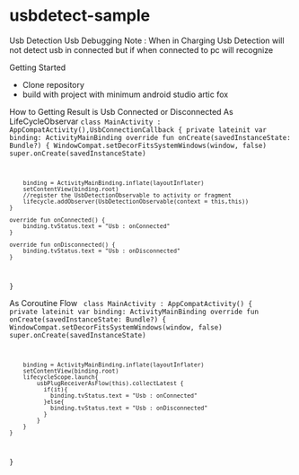 # usbdetect-sample
Usb Detection Usb Debugging
Note :  When in Charging Usb Detection will not detect usb in connected but if when connected to pc will recognize 


Getting Started 
- Clone repository 
- build with project with minimum android studio artic fox 


How to Getting Result is Usb Connected or Disconnected 
As LifeCycleObservar 
 <code>class MainActivity : AppCompatActivity(),UsbConnectionCallback {
    private lateinit var binding: ActivityMainBinding
    override fun onCreate(savedInstanceState: Bundle?) {
        WindowCompat.setDecorFitsSystemWindows(window, false)
        super.onCreate(savedInstanceState)

        binding = ActivityMainBinding.inflate(layoutInflater)
        setContentView(binding.root)
        //register the UsbDetectionObservable to activity or fragment 
        lifecycle.addObserver(UsbDetectionObservable(context = this,this))
    }

    override fun onConnected() {
        binding.tvStatus.text = "Usb : onConnected"
    }

    override fun onDisconnected() {
        binding.tvStatus.text = "Usb : onDisconnected"
    }

}</code>

As Coroutine Flow
<code> class MainActivity : AppCompatActivity() {
    private lateinit var binding: ActivityMainBinding
    override fun onCreate(savedInstanceState: Bundle?) {
        WindowCompat.setDecorFitsSystemWindows(window, false)
        super.onCreate(savedInstanceState)

        binding = ActivityMainBinding.inflate(layoutInflater)
        setContentView(binding.root)
        lifecycleScope.launch{
            usbPlugReceiverAsFlow(this).collectLatest {
              if(it){
                binding.tvStatus.text = "Usb : onConnected"
              }else{
                binding.tvStatus.text = "Usb : onDisconnected"
              }
            }
        }
    }
}</code>



